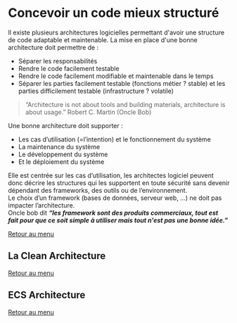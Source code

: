 ﻿# Concevoir un code mieux structuré

Il existe plusieurs architectures logicielles permettant d'avoir une structure de code adaptable et maintenable.
La mise en place d'une bonne architecture doit permettre de : 
  - Séparer les responsabilités
  - Rendre le code facilement testable
  - Rendre le code facilement modifiable et maintenable dans le temps 
  - Séparer les parties facilement testable (fonctions métier ? stable)  et les parties difficilement testable (infrastructure ? volatile)
  
> “Architecture is not about tools and building materials, architecture is about usage.” 
> Robert C. Martin (Oncle Bob)

Une bonne architecture doit supporter :
  - Les cas d’utilisation (=l’intention) et le fonctionnement du système
  - La maintenance du système
  - Le développement du système
  - Et le déploiement du système
   
Elle est centrée sur les cas d’utilisation, les architectes logiciel peuvent donc décrire les structures qui les supportent en toute sécurité sans devenir dépendant des frameworks, des outils ou de l’environnement.   
Le choix d’un framework (bases de données, serveur web, …) ne doit pas impacter l’architecture.   
Oncle bob dit ***“les framework sont des produits commerciaux, tout est fait pour que ce soit simple à utiliser mais tout n'est pas une bonne idée.”***

[Retour au menu](Summary.md)

## La Clean Architecture

[Retour au menu](Summary.md)

## ECS Architecture


[Retour au menu](Summary.md) 
